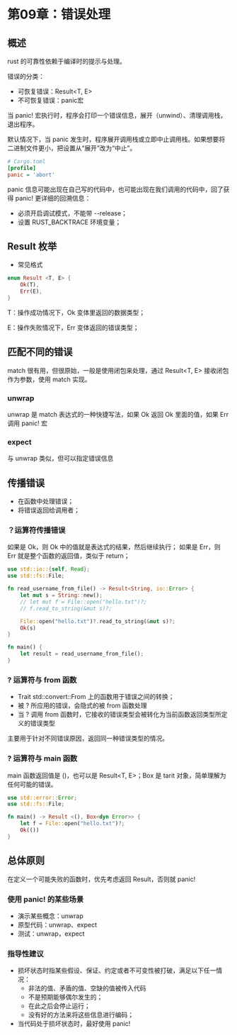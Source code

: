 # 第09章：错误处理

## 概述

rust 的可靠性依赖于编译时的提示与处理。

错误的分类：
- 可恢复错误：Result<T, E>
- 不可恢复错误：panic宏

当 panic! 宏执行时，程序会打印一个错误信息，展开（unwind）、清理调用栈，退出程序。

默认情况下，当 panic 发生时，程序展开调用栈或立即中止调用栈。如果想要将二进制文件更小，把设置从“展开”改为“中止”。

```ini
# Cargo.toml
[profile]
panic = 'abort'
```

panic 信息可能出现在自己写的代码中，也可能出现在我们调用的代码中，回了获得 panic! 更详细的回溯信息：
- 必须开启调试模式，不能带 --release；
- 设置 RUST_BACKTRACE 环境变量；

## Result 枚举

- 常见格式
```rust
enum Result <T, E> {
	Ok(T),
	Err(E),
}
```

T：操作成功情况下，Ok 变体里返回的数据类型；

E：操作失败情况下，Err 变体返回的错误类型；

## 匹配不同的错误

match 很有用，但很原始，一般是使用闭包来处理，通过 Result<T, E> 接收闭包作为参数，使用 match 实现。

### unwrap

unwrap 是 match 表达式的一种快捷写法，如果 Ok 返回 Ok 里面的值，如果 Err 调用 panic! 宏

### expect

与 unwrap 类似，但可以指定错误信息

## 传播错误

- 在函数中处理错误；
- 将错误返回给调用者；

### ？运算符传播错误

如果是 Ok，则 Ok 中的值就是表达式的结果，然后继续执行；
如果是 Err，则 Err 就是整个函数的返回值，类似于 return；

```rust
use std::io::{self, Read};
use std::fs::File;

fn read_username_from_file() -> Result<String, io::Error> {
	let mut s = String::new();
	// let mut f = File::open("hello.txt")?;
	// f.read_to_string(&mut s)?;

	File::open("hello.txt")?.read_to_string(&mut s)?;
	Ok(s)
}

fn main() {
	let result = read_username_from_file();
}
```

### ? 运算符与 from 函数

- Trait std::convert::From 上的函数用于错误之间的转换；
- 被 ? 所应用的错误，会隐式的被 from 函数处理
- 当 ? 调用 from 函数时，它接收的错误类型会被转化为当前函数返回类型所定义的错误类型

主要用于针对不同错误原因，返回同一种错误类型的情况。

### ? 运算符与 main 函数

main 函数返回值是 ()，也可以是 Result<T, E>；Box<dyn Error> 是 tarit 对象，简单理解为任何可能的错误。


```rust
use std::error::Error;
use std::fs::File;

fn main() -> Result <(), Box<dyn Error>> {
	let f = File::open("hello.txt")?;
	Ok(())
}

```

## 总体原则

在定义一个可能失败的函数时，优先考虑返回 Result，否则就 panic!

### 使用 panic! 的某些场景

- 演示某些概念：unwrap
- 原型代码：unwrap、expect
- 测试：unwrap，expect

### 指导性建议

- 损坏状态时指某些假设、保证、约定或者不可变性被打破，满足以下任一情况：
  - 非法的值、矛盾的值、空缺的值被传入代码
  - 不是预期能够偶尔发生的；
  - 在此之后会停止运行；
  - 没有好的方法来将这些信息进行编码；
- 当代码处于损坏状态时，最好使用 panic!